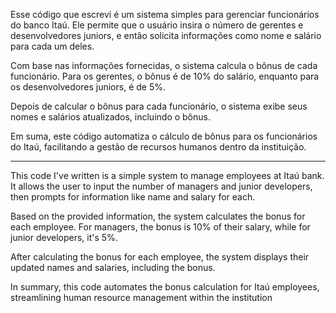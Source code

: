 Esse código que escrevi é um sistema simples para gerenciar funcionários do banco Itaú. Ele permite que o usuário insira o número de gerentes e desenvolvedores juniors, e então solicita informações como nome e salário para cada um deles.

Com base nas informações fornecidas, o sistema calcula o bônus de cada funcionário. Para os gerentes, o bônus é de 10% do salário, enquanto para os desenvolvedores juniors, é de 5%.

Depois de calcular o bônus para cada funcionário, o sistema exibe seus nomes e salários atualizados, incluindo o bônus.

Em suma, este código automatiza o cálculo de bônus para os funcionários do Itaú, facilitando a gestão de recursos humanos dentro da instituição.

--------------------------------------------------------------------------------------------------------------------------------------------------------------------------------------------------------------
This code I've written is a simple system to manage employees at Itaú bank. It allows the user to input the number of managers and junior developers, then prompts for information like name and salary for each.

Based on the provided information, the system calculates the bonus for each employee. For managers, the bonus is 10% of their salary, while for junior developers, it's 5%.

After calculating the bonus for each employee, the system displays their updated names and salaries, including the bonus.

In summary, this code automates the bonus calculation for Itaú employees, streamlining human resource management within the institution

